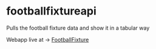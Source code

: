 # footballfixtureapi
Pulls the football fixture data and show it in a tabular way

Webapp live at -> [FootballFixture](https://footballfixture.onrender.com/)
